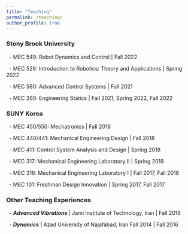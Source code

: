```yaml
---
title: "Teaching"
permalink: /teaching/
author_profile: true
---
```


### Stony Brook University

&nbsp; \- MEC 549: Robot Dynamics and Control \| Fall 2022

&nbsp; \- MEC 529: Introduction to Robotics: Theory and Applications \| Spring 2022

&nbsp; \- MEC 560: Advanced Control Systems \| Fall 2021

&nbsp; \- MEC 260: Engineering Statics \| Fall 2021, Spring 2022, Fall 2022


### SUNY Korea

&nbsp; \- MEC 450/550: Mechatronics \| Fall 2018

&nbsp; \- MEC 440/441: Mechanical Engineering Design \| Fall 2018

&nbsp; \- MEC 411: Control System Analysis and Design \| Spring 2018

&nbsp; \- MEC 317: Mechanical Engineering Laboratory II \| Spring 2018

&nbsp; \- MEC 316: Mechanical Engineering Laboratory I \| Fall 2017, Fall 2018

&nbsp; \- MEC 101: Freshman Design Innovation \| Spring 2017, Fall 2017


### Other Teaching Experiences

&nbsp; \- ***Advanced Vibrations*** \| Jami Institute of Technology, Iran \| Fall 2016

&nbsp; \- ***Dynamics*** \| Azad University of Najafabad, Iran Fall 2014 \| Fall 2016
